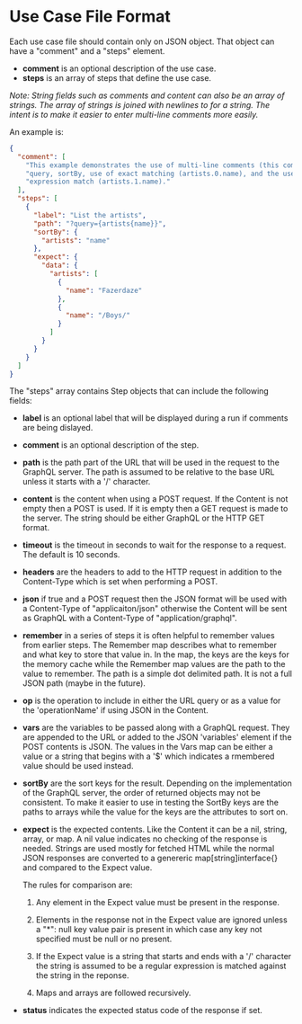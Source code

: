 # Use Case File Format

Each use case file should contain only on JSON object. That object can have a "comment" and a "steps" element.

 - **comment** is an optional description of the use case.
 - **steps** is an array of steps that define the use case.

_Note: String fields such as comments and content can also be an array of strings. The array of strings is joined with newlines to for a string. The intent is to make it easier to enter multi-line comments more easily._

An example is:

```json
{
  "comment": [
    "This example demonstrates the use of multi-line comments (this comment), a GET",
    "query, sortBy, use of exact matching (artists.0.name), and the use of a regular",
    "expression match (artists.1.name)."
  ],
  "steps": [
    {
      "label": "List the artists",
      "path": "?query={artists{name}}",
      "sortBy": {
        "artists": "name"
      },
      "expect": {
        "data": {
          "artists": [
            {
              "name": "Fazerdaze"
            },
            {
              "name": "/Boys/"
            }
          ]
        }
      }
    }
  ]
}
```

The "steps" array contains Step objects that can include the following fields:

 - **label** is an optional label that will be displayed during a run
   if comments are being dislayed.

 - **comment** is an optional description of the step.

 - **path** is the path part of the URL that will be used in the
   request to the GraphQL server. The path is assumed to be relative
   to the base URL unless it starts with a '/' character.

 - **content** is the content when using a POST request. If the
   Content is not empty then a POST is used. If it is empty then a GET
   request is made to the server. The string should be either GraphQL
   or the HTTP GET format.

 - **timeout** is the timeout in seconds to wait for the response to a
   request. The default is 10 seconds.

 - **headers** are the headers to add to the HTTP request in addition
   to the Content-Type which is set when performing a POST.

 - **json** if true and a POST request then the JSON format will be
   used with a Content-Type of "applicaiton/json" otherwise the
   Content will be sent as GraphQL with a Content-Type of
   "application/graphql".

 - **remember** in a series of steps it is often helpful to remember
   values from earlier steps. The Remember map describes what to
   remember and what key to store that value in. In the map, the keys
   are the keys for the memory cache while the Remember map values are
   the path to the value to remember. The path is a simple dot
   delimited path. It is not a full JSON path (maybe in the future).

 - **op** is the operation to include in either the URL query or as a
   value for the 'operationName' if using JSON in the Content.

 - **vars** are the variables to be passed along with a GraphQL
   request. They are appended to the URL or added to the JSON
   'variables' element if the POST contents is JSON. The values in the
   Vars map can be either a value or a string that begins with a '$'
   which indicates a rmembered value should be used instead.

 - **sortBy** are the sort keys for the result. Depending on the
   implementation of the GraphQL server, the order of returned objects
   may not be consistent. To make it easier to use in testing the
   SortBy keys are the paths to arrays while the value for the keys
   are the attributes to sort on.

 - **expect** is the expected contents. Like the Content it can be a
   nil, string, array, or map. A nil value indicates no checking of
   the response is needed. Strings are used mostly for fetched HTML
   while the normal JSON responses are converted to a genereric
   map[string]interface{} and compared to the Expect value.

   The rules for comparison are:

    1) Any element in the Expect value must be present in the response.

    2) Elements in the response not in the Expect value are ignored unless a
       "*": null key value pair is present in which case any key not specified
       must be null or no present.

    3) If the Expect value is a string that starts and ends with a '/'
       character the string is assumed to be a regular expression is
       matched against the string in the reponse.

    4) Maps and arrays are followed recursively.

 - **status** indicates the expected status code of the response if set.
